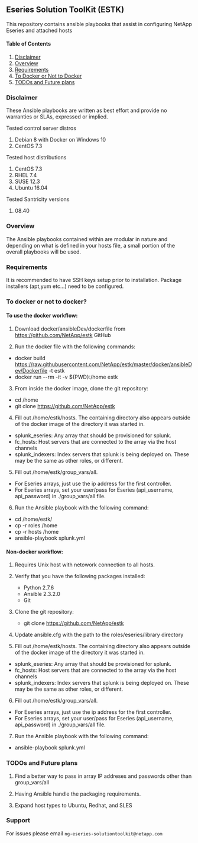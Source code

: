 ## Eseries Solution ToolKit (ESTK)

This repository contains ansible playbooks that assist in configuring NetApp Eseries and attached hosts

#### Table of Contents

1. [Disclaimer](#disclaimer)
2. [Overview](#overview)
3. [Requirements](#requirements)
4. [To Docker or Not to Docker](#todockerornottodocker)
5. [TODOs and Future plans](#TODOsandFutureplans)

### Disclaimer

These Ansible playbooks are written as best effort and provide no warranties or SLAs, expressed or implied.

Tested control server distros

1. Debian 8 with Docker on Windows 10
2. CentOS 7.3
  
Tested host distributions

1. CentOS 7.3
2. RHEL 7.4
3. SUSE 12.3
4. Ubuntu 16.04
  
Tested Santricity versions

1. 08.40  
  
### Overview

The Ansible playbooks contained within are modular in nature and depending on what is defined in your hosts file, a small 
portion of the overall playbooks will be used.

### Requirements

It is recommended to have SSH keys setup prior to installation. 
Package installers (apt,yum etc...) need to be configured.  

### To docker or not to docker?
#### To use the docker workflow:

1. Download docker/ansibleDev/dockerfile from https://github.com/NetApp/estk GitHub

2. Run the docker file with the following commands:
* docker build https://raw.githubusercontent.com/NetApp/estk/master/docker/ansibleDev/Dockerfile -t estk
* docker run --rm -it -v ${PWD}:/home estk

3. From inside the docker image, clone the git repository:
* cd /home
* git clone https://github.com/NetApp/estk

4. Fill out /home/estk/hosts.  The containing directory also appears outside of the docker image of the directory it was started in.
* splunk_eseries:  Any array that should be provisioned for splunk.
* fc_hosts:  Host servers that are connected to the array via the host channels
* splunk_indexers:  Index servers that splunk is being deployed on.  These may be the same as other roles, or different.

5. Fill out /home/estk/group_vars/all.
*  For Eseries arrays, just use the ip address for the first controller.
*  For Eseries arrays, set your user/pass for Eseries (api_username, api_password) in ./group_vars/all file.

6. Run the Ansible playbook with the following command:
* cd /home/estk/
* cp -r roles /home
* cp -r hosts /home
* ansible-playbook splunk.yml

#### Non-docker workflow:
 
1. Requires Unix host with netowork connection to all hosts. 

2. Verify that you have the following packages installed:
    *  Python 2.7.6
	*  Ansible 2.3.2.0
	*  Git

3. Clone the git repository:
    * git clone https://github.com/NetApp/estk

4. Update ansible.cfg with the path to the roles/eseries/library directory

5. Fill out /home/estk/hosts.  The containing directory also appears outside of the docker image of the directory it was started in.
* splunk_eseries:  Any array that should be provisioned for splunk.
* fc_hosts:  Host servers that are connected to the array via the host channels
* splunk_indexers:  Index servers that splunk is being deployed on.  These may be the same as other roles, or different.

6. Fill out /home/estk/group_vars/all.
*  For Eseries arrays, just use the ip address for the first controller.
*  For Eseries arrays, set your user/pass for Eseries (api_username, api_password) in ./group_vars/all file.

7. Run the Ansible playbook with the following command:
* ansible-playbook splunk.yml

### TODOs and Future plans

1.  Find a better way to pass in array IP addreses and passwords other than group_vars/all

2.  Having Ansible handle the packaging requirements.

3.  Expand host types to Ubuntu, Redhat, and SLES

### Support

For issues please email `ng-eseries-solutiontoolkit@netapp.com`